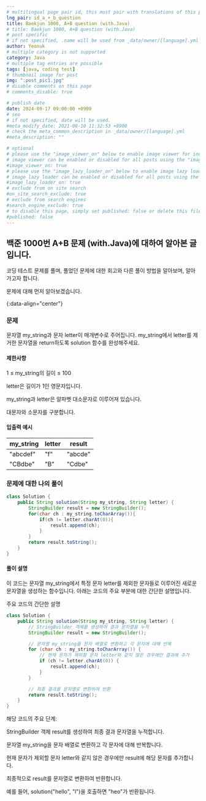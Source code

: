 ```yaml
---
# multilingual page pair id, this must pair with translations of this page. (This name must be unique)
lng_pair: id_a_+_b_question
title: Baekjun 1000, A+B question (with.Java)
# title: Baekjun 1000, A+B question (with.Java)
# post specific
# if not specified, .name will be used from _data/owner/[language].yml
author: Yeonuk
# multiple category is not supported
category: Java
# multiple tag entries are possible
tags: [java, coding test]
# thumbnail image for post
img: ":post_pic1.jpg"
# disable comments on this page
# comments_disable: true

# publish date
date: 2024-09-17 09:00:00 +0900
# seo
# if not specified, date will be used.
#meta_modify_date: 2021-08-10 11:32:53 +0900
# check the meta_common_description in _data/owner/[language].yml
#meta_description: ""

# optional
# please use the "image_viewer_on" below to enable image viewer for individual pages or posts (_posts/ or [language]/_posts folders).
# image viewer can be enabled or disabled for all posts using the "image_viewer_posts: true" setting in _data/conf/main.yml.
#image_viewer_on: true
# please use the "image_lazy_loader_on" below to enable image lazy loader for individual pages or posts (_posts/ or [language]/_posts folders).
# image lazy loader can be enabled or disabled for all posts using the "image_lazy_loader_posts: true" setting in _data/conf/main.yml.
#image_lazy_loader_on: true
# exclude from on site search
#on_site_search_exclude: true
# exclude from search engines
#search_engine_exclude: true
# to disable this page, simply set published: false or delete this file
#published: false
---
```


<!-- outline-start -->

## 백준 1000번 A+B 문제 (with.Java)에 대하여 알아본 글입니다.

코딩 테스트 문제를 풀며, 풀었던 문제에 대한 회고와 다른 풀이 방법을 알아보며, 알아가고자 합니다.

문제에 대해 먼저 알아보겠습니다.

{:data-align="center"}

<!-- outline-end -->

### 문제

문자열 my_string과 문자 letter이 매개변수로 주어집니다. my_string에서 letter를 제거한 문자열을 return하도록 solution 함수를 완성해주세요.

#### 제한사항

1 ≤ my_string의 길이 ≤ 100

letter은 길이가 1인 영문자입니다.

my_string과 letter은 알파벳 대소문자로 이루어져 있습니다.

대문자와 소문자를 구분합니다.

#### 입출력 예시

| my_string | letter | result  |
| --------- | ------ | ------- |
| "abcdef"  | "f"    | "abcde" |
| "CBdbe"   | "B"    | "Cdbe"  |

### 문제에 대한 나의 풀이

```java
class Solution {
    public String solution(String my_string, String letter) {
        StringBuilder result = new StringBuilder();
        for(char ch : my_string.toCharArray()){
            if(ch != letter.charAt(0)){
                result.append(ch);
            }
        }
        return result.toString();
    }
}
```

#### 풀이 설명

이 코드는 문자열 my_string에서 특정 문자 letter를 제외한 문자들로 이루어진 새로운 문자열을 생성하는 함수입니다. 아래는 코드의 주요 부분에 대한 간단한 설명입니다.

주요 코드의 간단한 설명

```java
class Solution {
    public String solution(String my_string, String letter) {
        // StringBuilder 객체를 생성하여 결과 문자열을 누적
        StringBuilder result = new StringBuilder();

        // 문자열 my_string을 문자 배열로 변환하고 각 문자에 대해 반복
        for (char ch : my_string.toCharArray()) {
            // 현재 문자가 제외할 문자 letter와 같지 않은 경우에만 결과에 추가
            if (ch != letter.charAt(0)) {
                result.append(ch);
            }
        }

        // 최종 결과를 문자열로 변환하여 반환
        return result.toString();
    }
}
```

해당 코드의 주요 단계:

StringBuilder 객체 result를 생성하여 최종 결과 문자열을 누적합니다.

문자열 my_string을 문자 배열로 변환하고 각 문자에 대해 반복합니다.

현재 문자가 제외할 문자 letter와 같지 않은 경우에만 result에 해당 문자를 추가합니다.

최종적으로 result를 문자열로 변환하여 반환합니다.

예를 들어, solution("hello", "l")을 호출하면 "heo"가 반환됩니다.
